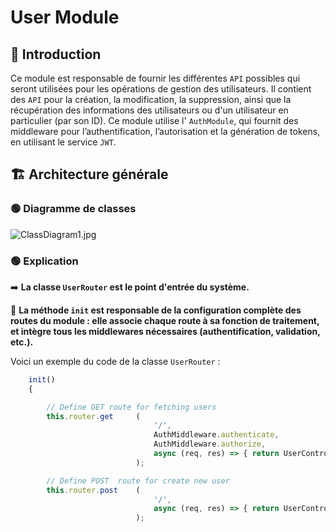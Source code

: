 # User Module

## 📘 **Introduction**

Ce module est responsable de fournir les différentes `API` possibles qui seront utilisées pour les opérations de gestion des utilisateurs. Il contient des `API` pour la création, la modification, la suppression, ainsi que la récupération des informations des utilisateurs ou d'un utilisateur en particulier (par son ID). Ce module utilise l' `AuthModule`, qui fournit des middleware pour l’authentification, l’autorisation et la génération de tokens, en utilisant le service `JWT`.

## 🏗️ **Architecture générale**

### 🟢 Diagramme de classes

![ClassDiagram1.jpg](User%20Module%201ec9dca74ad7802d937df23c87913dfa/ClassDiagram1.jpg)

### 🟢 Explication

➡️ **La classe `UserRouter` est le point d'entrée du système.**

🔹 **La méthode `init` est responsable de la configuration complète des routes du module : elle associe chaque route à sa fonction de traitement, et intègre tous les middlewares nécessaires (authentification, validation, etc.).**

Voici un exemple du code de la classe `UserRouter` :

```jsx
    init()
    {

        // Define GET route for fetching users
        this.router.get     (
                                '/',
                                AuthMiddleware.authenticate,
                                AuthMiddleware.authorize,
                                async (req, res) => { return UserController.getUsers(req, res);    }
                            );

        // Define POST  route for create new user
        this.router.post    (
                                '/',
                                async (req, res) => { return UserController.createUser(req, res);  }
                            );
```